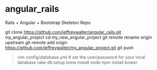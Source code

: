 angular_rails
=============

Rails + Angular + Bootstrap Skeleton Repo

git clone https://github.com/jeffreywalter/angular_rails.git my_angular_project
cd my_new_angular_project
git remote rename origin upstream
git remote add origin https://github.com/jeffreywalter/my_angular_project.git
git push

> vim config/database.yml # set the user/password for your local database
> rake db:setup
brew install node
npm install bower
